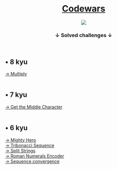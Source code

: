 <a href='https://www.codewars.com/'><h1 align='center'> Codewars </h1></a>
<p align='center'><a href='https://www.codewars.com/users/MateusVrs'><img src='https://www.codewars.com/users/MateusVrs/badges/micro'></a></p>
<h3 align='center'>↓ Solved challenges ↓</h3> 
<br>
<h2> • 8 kyu</h2>
<a href='https://www.codewars.com/kata/50654ddff44f800200000004'> → Multiply </a>
<br><br>
<h2> • 7 kyu</h2>
<a href='https://www.codewars.com/kata/56747fd5cb988479af000028'> → Get the Middle Character </a>
<br><br>
<h2> • 6 kyu</h2>
<a href='https://www.codewars.com/kata/5e2aec959bce5c001f090c4d'> → Mighty Hero </a>
<br>
<a href='https://www.codewars.com/kata/556deca17c58da83c00002db'> → Tribonacci Sequence</a><br>
<a href='https://www.codewars.com/kata/515de9ae9dcfc28eb6000001'> → Split Strings </a>
<br>
<a href='https://www.codewars.com/kata/51b62bf6a9c58071c600001b'> → Roman Numerals Encoder</a><br>
<a href='https://www.codewars.com/kata/59971e64bfccc70748000068'> → Sequence convergence</a>
